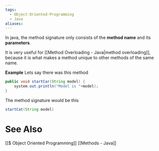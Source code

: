 ```yaml
---
tags:
  - Object-Oriented-Programming
  - Java
aliases:
---
```

In java, the method signature only consists of the **method name** and its **parameters**.

It is very useful for [[Method Overloading - Java|method overloading]], because it is what makes a method unique to other methods of the same name.

**Example**
Lets say there was this method
```java showlinenumbers
public void startCar(String model) {
	system.out.println("Model is "+model);
}
```

The method signature would be this
```java showlinenumbers {1}
startCat(String model)
```

# See Also
[[$ Object Oriented Programming]]
[[Methods - Java]]
